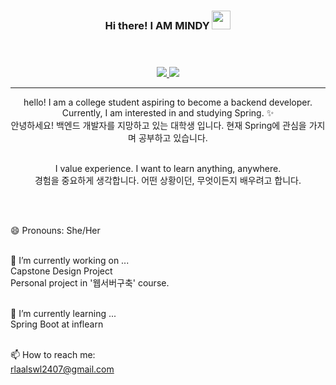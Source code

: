 <div align="center">
  <h3>
      Hi there! I AM MINDY <img src = "https://raw.githubusercontent.com/MartinHeinz/MartinHeinz/master/wave.gif" width = 30px> <br><br><br>
  </h3>

  <a href="https://growupdevmind.tistory.com/">
     <img src="https://img.shields.io/badge/tistory-white?style=flat&logo=tistory&logoColor=000000" />
  </a>

  <a href="https://github.com/iammindy">
     <img src="https://img.shields.io/badge/github-white?style=flat&logo=github&logoColor=000000" />
  </a>

  ***
  hello! I am a college student aspiring to become a backend developer. Currently, I am interested in and studying Spring. ✨ <br>
  안녕하세요! 백엔드 개발자를 지망하고 있는 대학생 입니다. 현재 Spring에 관심을 가지며 공부하고 있습니다.<br><br>
  
  I value experience. I want to learn anything, anywhere. <br>
  경험을 중요하게 생각합니다. 어떤 상황이던, 무엇이든지 배우려고 합니다. <br><br>
  
</div>

<br>

😄 Pronouns: She/Her <br><br>

🔭 I’m currently working on ... <br>
Capstone Design Project <br>
Personal project in '웹서버구축' course. <br><br>

🌱 I’m currently learning ...<br>
Spring Boot at inflearn <br><br>

📫 How to reach me: <br>
rlaalswl2407@gmail.com <br>
